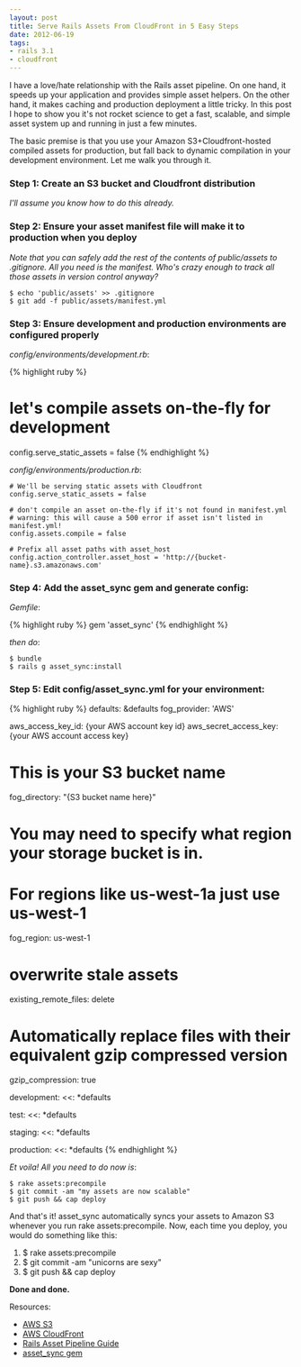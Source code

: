 ```yaml
---
layout: post
title: Serve Rails Assets From CloudFront in 5 Easy Steps
date: 2012-06-19
tags:
- rails 3.1
- cloudfront
---
```


I have a love/hate relationship with the Rails asset pipeline. On one hand, it speeds up your application and provides simple asset helpers. On the other hand, it makes caching and production deployment a little tricky. In this post I hope to show you it's not rocket science to get a fast, scalable, and simple asset system up and running in just a few minutes.

The basic premise is that you use your Amazon S3+Cloudfront-hosted compiled assets for production, but fall back to dynamic compilation in your development environment. Let me walk you through it.

<!-- break -->

### Step 1: Create an S3 bucket and Cloudfront distribution

_I'll assume you know how to do this already._

### Step 2: Ensure your asset manifest file will make it to production when you deploy

_Note that you can safely add the rest of the contents of public/assets to .gitignore. All you need is the manifest. Who's crazy enough to track all those assets in version control anyway?_

    $ echo 'public/assets' >> .gitignore
    $ git add -f public/assets/manifest.yml

### Step 3: Ensure development and production environments are configured properly

_config/environments/development.rb_:

{% highlight ruby %}
# let's compile assets on-the-fly for development
config.serve_static_assets = false
{% endhighlight %}

_config/environments/production.rb_:

    # We'll be serving static assets with Cloudfront
    config.serve_static_assets = false

    # don't compile an asset on-the-fly if it's not found in manifest.yml
    # warning: this will cause a 500 error if asset isn't listed in manifest.yml!
    config.assets.compile = false

    # Prefix all asset paths with asset_host
    config.action_controller.asset_host = 'http://{bucket-name}.s3.amazonaws.com'


### Step 4: Add the asset\_sync gem and generate config:

_Gemfile_:

{% highlight ruby %}
gem 'asset_sync'
{% endhighlight %}

_then do_:

    $ bundle
    $ rails g asset_sync:install


### Step 5: Edit config/asset\_sync.yml for your environment:


{% highlight ruby %}
defaults: &defaults
  fog_provider: 'AWS'

  aws_access_key_id: {your AWS account key id}
  aws_secret_access_key: {your AWS account access key}

  # This is your S3 bucket name
  fog_directory: "{S3 bucket name here}"

  # You may need to specify what region your storage bucket is in.
  # For regions like us-west-1a just use us-west-1
  fog_region: us-west-1  

  # overwrite stale assets
  existing_remote_files: delete

  # Automatically replace files with their equivalent gzip compressed version
  gzip_compression: true

development:
  <<: *defaults

test:
  <<: *defaults

staging:
  <<: *defaults

production:
  <<: *defaults
{% endhighlight %}


_Et voila! All you need to do now is_:

    $ rake assets:precompile
    $ git commit -am "my assets are now scalable"
    $ git push && cap deploy

And that's it! asset\_sync automatically syncs your assets to Amazon S3 whenever you run rake assets:precompile. Now, each time you deploy, you would do something like this:

1. $ rake assets:precompile
2. $ git commit -am "unicorns are sexy"
3. $ git push && cap deploy

**Done and done.**


Resources:

- [AWS S3](http://aws.amazon.com/s3/)
- [AWS CloudFront](http://aws.amazon.com/cloudfront/)
- [Rails Asset Pipeline Guide](http://guides.rubyonrails.org/asset_pipeline.html)
- [asset\_sync gem](https://github.com/rumblelabs/asset_sync)
